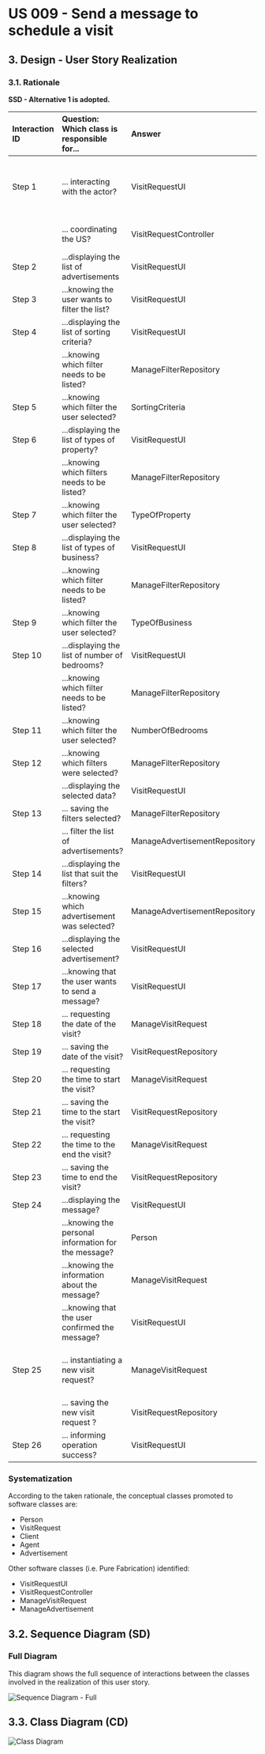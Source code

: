# US 009 - Send a message to schedule a visit


## 3. Design - User Story Realization 

### 3.1. Rationale

**SSD - Alternative 1 is adopted.**

| Interaction ID | Question: Which class is responsible for...           | Answer                        | Justification (with patterns)                                                                                 |
|:---------------|:------------------------------------------------------|:------------------------------|:--------------------------------------------------------------------------------------------------------------|
| Step 1  		     | 	... interacting with the actor?                      | VisitRequestUI                | Pure Fabrication: there is no reason to assign this responsibility to any existing class in the Domain Model. |
| 			  		        | 	...  coordinating the US?                            | VisitRequestController        | Controller : Controls the sequence of events                                                                  |
| Step 2  		     | 		...displaying the list of advertisements					       | VisitRequestUI                | IE: is responsible for user interactions.                                                                     |
| Step 3  		     | 	...knowing the user wants to filter the list?        | VisitRequestUI                | IE: is responsible for user interactions.                                                                     |
| Step 4  		     | 	...displaying the list of sorting criteria?          | VisitRequestUI                | IE: is responsible for user interactions.                                                                     |
| 		             | 	...knowing which filter needs to be listed?          | ManageFilterRepository        | IE:  owns all its filters.                                                                                    |
| Step 5  		     | 	...knowing which filter the user selected?           | SortingCriteria               | IE: Sorting criteria is classified in one type.                                                               |
| Step 6  		     | 	...displaying the list of types of property?         | VisitRequestUI                | IE: is responsible for user interactions.                                                                     |
| 		             | 	...knowing which filters needs to be listed?         | ManageFilterRepository        | IE:  owns all its filters.                                                                                    |
| Step 7  		     | 	...knowing which filter the user selected?           | TypeOfProperty                | IE: Type of property is classified in one type.                                                               |
| Step 8  		     | 	...displaying the list of types of business?         | VisitRequestUI                | IE: is responsible for user interactions.                                                                     |
| 		             | 	...knowing which filter needs to be listed?          | ManageFilterRepository        | IE:  owns all its filters.                                                                                    |
| Step 9  		     | 	...knowing which filter the user selected?           | TypeOfBusiness                | IE: Type of property is classified in one type.                                                               |
| Step 10  		    | 	...displaying the list of number of bedrooms?        | VisitRequestUI                | IE: is responsible for user interactions.                                                                     |
| 		             | 	...knowing which filter needs to be listed?          | ManageFilterRepository        | IE:  owns all its filters.                                                                                    |
| Step 11  		    | 	...knowing which filter the user selected?           | NumberOfBedrooms              | IE: Type of property is classified in one type.                                                               |
| Step 12  		    | 	...knowing which filters were selected?              | ManageFilterRepository        | IE: owns all the filter's information.                                                                        |
| 		             | 	...displaying the selected data?                     | VisitRequestUI                | IE: is responsible for user interactions.                                                                     |
| Step 13  		    | 	... saving the filters selected?                     | ManageFilterRepository        | IE: owns all the filter.                                                                                      | 
| 		             | 	... filter the list of advertisements?               | ManageAdvertisementRepository | IE: owns all the advertisements.                                                                              | 
| Step 14  		    | 	...displaying the list that suit the filters?        | VisitRequestUI                | IE: is responsible for user interactions.                                                                     |
| Step 15  		    | 	...knowing which advertisement was selected?         | ManageAdvertisementRepository | IE: owns all the advertisements.                                                                              |
| Step 16  		    | 	...displaying the selected advertisement?            | VisitRequestUI                | IE: is responsible for user interactions.                                                                     |
| Step 17 		     | 	...knowing that the user wants to send a message?    | VisitRequestUI                | IE: is responsible for user interactions.                                                                     | 
| Step 18  		    | 	... requesting the date of the visit?                | ManageVisitRequest            | IE: owns all the information's request.                                                                       | 
| 	Step 19	      | 	... saving the date of the visit?                    | VisitRequestRepository        | IE: is classified by a date of visit.                                                                         | 
| Step 20  		    | 	... requesting the time to start the visit?          | ManageVisitRequest            | IE: owns all the request's information.                                                                       | 
| 	Step 21	      | 	... saving the time to the start the visit?          | VisitRequestRepository        | IE: is classified by a time for starting the visit.                                                           | 
| Step 22  		    | 	... requesting the time to the end the visit?        | ManageVisitRequest            | IE: owns all the request's information.                                                                       | 
| 	Step 23	      | 	... saving the time to end the visit?                | VisitRequestRepository        | IE: is classified by a time for ending of the visit.                                                          | 
| Step 24  		    | 	...displaying the message?                           | VisitRequestUI                | IE: is responsible for user interactions.                                                                     |
| 		             | 	...knowing the personal information for the message? | Person                        | IE: owns all the personal's information.                                                                      |
| 		             | 	...knowing the information about the message?        | ManageVisitRequest            | IE: owns all the information's request.                                                                       |
| 		             | 	...knowing that the user confirmed the message?      | VisitRequestUI                | IE: is responsible for user interactions.                                                                     |
| 	Step 25	  		  | 	... instantiating a new visit request?               | ManageVisitRequest            | Creator : ManageVisitRequest is responsible for creating a visit request.                                     |
| 	 	  		        | 	... saving the new visit request ?                   | VisitRequestRepository        | IE: owns all the visit requests.                                                                              |
| Step 26  		    | 	... informing operation success?                     | VisitRequestUI                | IE: is responsible for user interactions.                                                                     | 

### Systematization ##

According to the taken rationale, the conceptual classes promoted to software classes are:

* Person
* VisitRequest
* Client
* Agent
* Advertisement

Other software classes (i.e. Pure Fabrication) identified: 

 * VisitRequestUI  
 * VisitRequestController
 * ManageVisitRequest
 * ManageAdvertisement


## 3.2. Sequence Diagram (SD)

### Full Diagram

This diagram shows the full sequence of interactions between the classes involved in the realization of this user story.

![Sequence Diagram - Full](svg/us009-sequence-diagram-full.svg)


## 3.3. Class Diagram (CD)

![Class Diagram](svg/us009-class-diagram.svg)